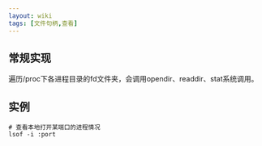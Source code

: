 ```yaml
---
layout: wiki
tags: [文件句柄,查看]
---
```


## 常规实现

遍历/proc下各进程目录的fd文件夹，会调用opendir、readdir、stat系统调用。

## 实例

```shell
# 查看本地打开某端口的进程情况
lsof -i :port
```